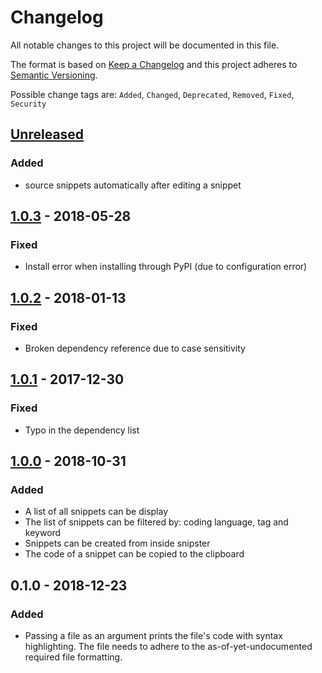 # Changelog
All notable changes to this project will be documented in this file.

The format is based on [Keep a Changelog](http://keepachangelog.com/en/1.0.0/)
and this project adheres to [Semantic Versioning](http://semver.org/spec/v2.0.0.html).

Possible change tags are: ``Added``, ``Changed``, ``Deprecated``, ``Removed``, ``Fixed``, ``Security``


## [Unreleased](unreleased)
### Added
- source snippets automatically after editing a snippet


## [1.0.3](v1.0.3) - 2018-05-28
### Fixed
- Install error when installing through PyPI (due to configuration error)


## [1.0.2](v1.0.2) - 2018-01-13
### Fixed
- Broken dependency reference due to case sensitivity


## [1.0.1](v1.0.1) - 2017-12-30
### Fixed
- Typo in the dependency list


## [1.0.0](v1.0.0) - 2018-10-31
### Added
- A list of all snippets can be display
- The list of snippets can be filtered by: coding language, tag and keyword
- Snippets can be created from inside snipster
- The code of a snippet can be copied to the clipboard


## 0.1.0 - 2018-12-23
### Added
- Passing a file as an argument prints the file's code with syntax highlighting. The file needs to adhere to the as-of-yet-undocumented required file formatting.


[Unreleased]: https://github.com/sophieau/snipster/compare/v1.0.3...HEAD
[v1.0.3]: https://github.com/sophieau/snipster/compare/v1.0.2...v1.0.3
[v1.0.2]: https://github.com/sophieau/snipster/compare/v1.0.1...v1.0.2
[v1.0.1]: https://github.com/sophieau/snipster/compare/v1.0.0...v1.0.1
[v1.0.0]: https://github.com/sophieau/snipster/compare/v0.1.0...v1.0.0
